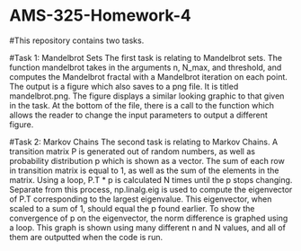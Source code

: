# AMS-325-Homework-4
#This repository contains two tasks. 

#Task 1: Mandelbrot Sets
The first task is relating to Mandelbrot sets. The function mandelbrot takes in the arguments n, N_max, and threshold, 
and computes the Mandelbrot fractal with a Mandelbrot iteration on each point. 
The output is a figure which also saves to a png file. It is titled mandelbrot.png.
The figure displays a similar looking graphic to that given in the task. 
At the bottom of the file, there is a call to the function which allows the reader to
change the input parameters to output a different figure. 




#Task 2: Markov Chains
The second task is relating to Markov Chains. 
A transition matrix P is generated out of random numbers, as well as probability distribution
p which is shown as a vector. 
The sum of each row in transition matrix is equal to 1, as well as the sum of the elements in the matrix. 
Using a loop, P.T * p is calculated N times until the p stops changing. 
Separate from this process, np.linalg.eig is used to compute the eigenvector of P.T corresponding to the
largest eigenvalue. This eigenvector, when scaled to a sum of 1, should equal the p found earlier. 
To show the convergence of p on the eigenvector, the norm difference is graphed using a loop.
This graph is shown using many different n and N values, and all of them are outputted when the code is run.
